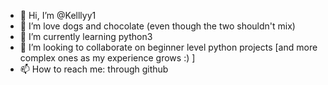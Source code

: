 - 👋 Hi, I’m @Kelllyy1
- 👀 I’m love dogs and chocolate (even though the two shouldn't mix)
- 🌱 I’m currently learning python3
- 💞️ I’m looking to collaborate on beginner level python projects [and more complex ones as my experience grows :) ]
- 📫 How to reach me: through github

<!---
#Kelllyy1/Kelllyy1 is a ✨ special ✨ repository because its `README.md` (this file) appears on your GitHub profile.
#You can click the Preview link to take a look at your changes.
--->
